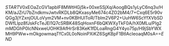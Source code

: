 $START$V0xEOaZcGV1apblF8MWtHGj5k+00xeSSjXq/AoogBQs1yLyC6nq3v/HKM/aJZrU7bZndkmvJwtvRKDLb8QKxasyMe674c4ZO2bM4/7+Cxq6E5r90vQGg3jYZxnjOULoVym2VM+nv0KBHUlToR/Tblm2V6P2+UuHW6ScYfXVbSDDWfLIpz8fJskFcTeJEl1Q7cSRBK48SqHoxnF6bQKWXyTkF0A/hX0MLu/PIg2mMDGhP0IcNNxweUOHK9AfHrSr83KeK1fDLoaRngG4Y4yo75p/H9jSbYWXMH9PWw+mOkgowmaqTfCx0L0oNoinPXiKZ6SgKBpF1BtIAcIeoaqM0sA==$END$